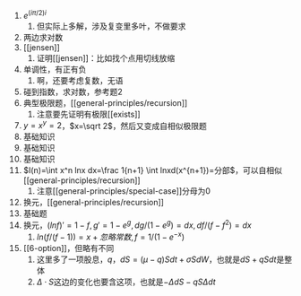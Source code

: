 1. $e^{(i\pi/2)i}$
   1. 但实际上多解，涉及复变里多叶，不做要求
2. 两边求对数
3. [[jensen]]
   1. 证明[[jensen]]：比如找个点用切线放缩
4. 单调性，有正有负
   1. 啊，还要考虑复数，无语
5. 碰到指数，求对数，参考题2
6. 典型极限题，[[general-principles/recursion]]
   1. 注意要先证明有极限[[exists]]
7. $y=x^y=2$，$x=\sqrt 2$，然后又变成自相似极限题
8. 基础知识
9.  基础知识
10. 基础知识
11. $I(n)=\int x^n lnx dx=\frac 1{n+1} \int lnxd(x^{n+1})=分部$，可以自相似[[general-principles/recursion]]
    1.  注意[[general-principles/special-case]]分母为0
12. 换元，[[general-principles/recursion]]
13. 基础题
14. 换元，$(lnf)' = 1-f,g'=1-e^g, dg/(1-e^g)=dx,df/(f-f^2)=dx$
    1.  $ln(f/(f-1))=x+忽略常数,f=1/(1-e^{-x})$
15. [[6-option]]，但略有不同
    1.  这里多了一项股息，$q$，$dS=(\mu - q)S dt + \sigma SdW$，也就是$dS+qSdt$是整体
    2.  $\Delta\cdot S$这边的变化也要含这项，也就是$-\Delta dS-qS\Delta dt$